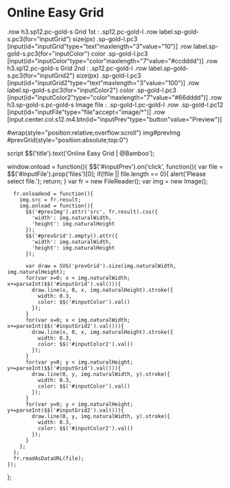 # Online Easy Grid

.row
  h3.sp12.pc-gold-s Grid 1st : 
  .sp12.pc-gold-l
    .row
      label.sp-gold-s.pc3(for="inputGrid") size(px)
      .sp-gold-l.pc3 [input(id="inputGrid"type="text"maxlength="3"value="10")]
    .row
      label.sp-gold-s.pc3(for="inputColor") color
      .sp-gold-l.pc3 [input(id="inputColor"type="color"maxlength="7"value="#ccdddd")]
.row
  h3.sp12.pc-gold-s Grid 2nd : 
  .sp12.pc-gold-l
    .row
      label.sp-gold-s.pc3(for="inputGrid2") size(px)
      .sp-gold-l.pc3 [input(id="inputGrid2"type="text"maxlength="3"value="100")]
    .row
      label.sp-gold-s.pc3(for="inputColor2") color
      .sp-gold-l.pc3 [input(id="inputColor2"type="color"maxlength="7"value="#66dddd")]
.row
  h3.sp-gold-s.pc-gold-s Image file : 
  .sp-gold-l.pc-gold-l
    .row
      .sp-gold-l.pc12 [input(id="inputFile"type="file"accept="image/*")]
.row
  [input.center.col.s12.m4.btn(id="inputPrev"type="button"value="Preview")]

#wrap(style="position:relative;overflow:scroll")
  img#prevImg
  #prevGrid(style="position:absolute;top:0")



script
  $$('title').text('Online Easy Grid | @Bamboo');

  window.onload = function(){
    $$('#inputPrev').on('click', function(){
      var file = $$('#inputFile').prop('files')[0];
      if(!file || file.length == 0){
        alert('Please select file.');
        return;
      }
      var fr = new FileReader();
      var img = new Image();
      
      fr.onloadend = function(){
        img.src = fr.result; 
        img.onload = function(){
          $$('#prevImg').attr('src', fr.result).css({
            'width': img.naturalWidth,
            'height': img.naturalHeight
          });
          $$('#prevGrid').empty().attr({
            'width': img.naturalWidth,
            'height': img.naturalHeight
          });

          var draw = SVG('prevGrid').size(img.naturalWidth, img.naturalHeight);
          for(var x=0; x < img.naturalWidth; x+=parseInt($$('#inputGrid').val())){
            draw.line(x, 0, x, img.naturalHeight).stroke({
              width: 0.3,
              color: $$('#inputColor').val()
            });
          }
          for(var x=0; x < img.naturalWidth; x+=parseInt($$('#inputGrid2').val())){
            draw.line(x, 0, x, img.naturalHeight).stroke({
              width: 0.3,
              color: $$('#inputColor2').val()
            });
          }
          for(var y=0; y < img.naturalHeight; y+=parseInt($$('#inputGrid').val())){
            draw.line(0, y, img.naturalWidth, y).stroke({
              width: 0.3,
              color: $$('#inputColor').val()
            });
          }
          for(var y=0; y < img.naturalHeight; y+=parseInt($$('#inputGrid2').val())){
            draw.line(0, y, img.naturalWidth, y).stroke({
              width: 0.3,
              color: $$('#inputColor2').val()
            });
          }
        };
      };
      fr.readAsDataURL(file);
    });
  };
